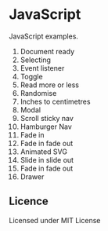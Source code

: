 # JavaScript

JavaScript examples.

1. Document ready
2. Selecting
3. Event listener
4. Toggle
6. Read more or less
7. Randomise
8. Inches to centimetres
9. Modal
10. Scroll sticky nav
11. Hamburger Nav
12. Fade in
13. Fade in fade out
14.	Animated SVG
15. Slide in slide out
16. Fade in fade out
17. Drawer

## Licence

Licensed under MIT License